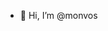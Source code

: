 - 👋 Hi, I’m @monvos

<!---
monvos/monvos is a ✨ special ✨ repository because its `README.md` (this file) appears on your GitHub profile.
You can click the Preview link to take a look at your changes.
--->

